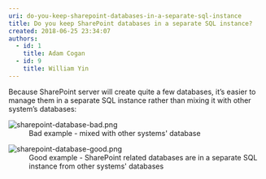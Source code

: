```yaml
---
uri: do-you-keep-sharepoint-databases-in-a-separate-sql-instance
title: Do you keep SharePoint databases in a separate SQL instance?
created: 2018-06-25 23:34:07
authors:
  - id: 1
    title: Adam Cogan
  - id: 9
    title: William Yin
---
```





<span class='intro'> <p>Because SharePoint server will create quite a few databases, it’s easier to manage them in a separate SQL instance rather than mixing it with other system’s databases&#58;<br></p> </span>

<dl class="badImage"><dt>​​​<img src="/PublishingImages/sharepoint-database-bad.png" alt="sharepoint-database-bad.png" /></dt><dd>Bad example - mixed with other systems' database</dd></dl><dl class="goodImage"><dt>​​​<img src="/PublishingImages/sharepoint-database-good.png" alt="sharepoint-database-good.png" /></dt><dd>Good example - SharePoint related databases are in a separate SQL instance from other systems' databases​<br></dd></dl>



